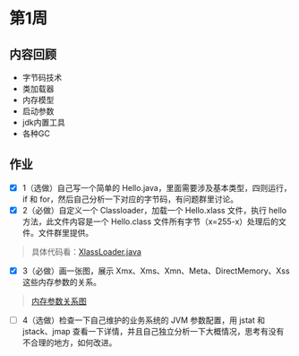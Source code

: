 # 第1周 

## 内容回顾
- 字节码技术
- 类加载器
- 内存模型
- 启动参数
- jdk内置工具
- 各种GC

## 作业
- [x] 1（选做）自己写一个简单的 Hello.java，里面需要涉及基本类型，四则运行，if 和 for，然后自己分析一下对应的字节码，有问题群里讨论。
- [x] 2（必做）自定义一个 Classloader，加载一个 Hello.xlass 文件，执行 hello 方法，此文件内容是一个 Hello.class 文件所有字节（x=255-x）处理后的文件。文件群里提供。
> 具体代码看：[XlassLoader.java](https://github.com/cleverUtd/JavaCource/blob/main/week01/src/main/java/classloader/XlassLoader.java)
- [x] 3（必做）画一张图，展示 Xmx、Xms、Xmn、Meta、DirectMemory、Xss 这些内存参数的关系。
> [内存参数关系图](https://github.com/cleverUtd/JavaCource/blob/main/week01/src/main/resources/%E5%86%85%E5%AD%98%E5%8F%82%E6%95%B0%E5%85%B3%E7%B3%BB.png)
- [ ] 4（选做）检查一下自己维护的业务系统的 JVM 参数配置，用 jstat 和 jstack、jmap 查看一下详情，并且自己独立分析一下大概情况，思考有没有不合理的地方，如何改进。


